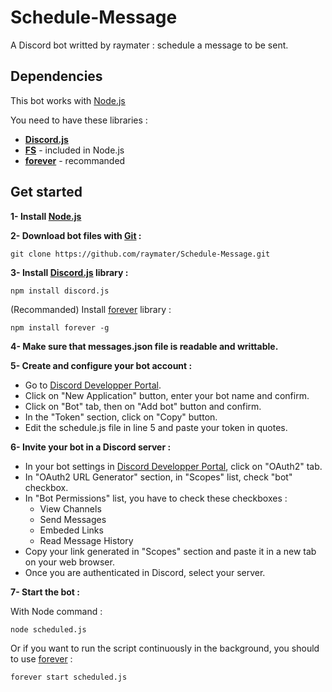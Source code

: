 # Schedule-Message
A Discord bot writted by raymater : schedule a message to be sent.

## Dependencies
This bot works with [Node.js](https://nodejs.org/)

You need to have these libraries :
* **[Discord.js](https://discord.js.org/)**
* **[FS](https://nodejs.org/api/fs.html)** - included in Node.js
* **[forever](https://www.npmjs.com/package/forever)** - recommanded

## Get started
**1- Install [Node.js](https://nodejs.org/)**


**2- Download bot files with [Git](https://git-scm.com/) :**
```
git clone https://github.com/raymater/Schedule-Message.git
```

**3- Install [Discord.js](https://discord.js.org/) library :**
```
npm install discord.js
```

(Recommanded) Install [forever](https://www.npmjs.com/package/forever) library :
```
npm install forever -g
```


**4- Make sure that messages.json file is readable and writtable.**


**5- Create and configure your bot account :**
* Go to [Discord Developper Portal](https://discord.com/developers/applications).
* Click on "New Application" button, enter your bot name and confirm.
* Click on "Bot" tab, then on "Add bot" button and confirm.
* In the "Token" section, click on "Copy" button.
* Edit the schedule.js file in line 5 and paste your token in quotes.


**6- Invite your bot in a Discord server :**
* In your bot settings in [Discord Developper Portal](https://discord.com/developers/applications), click on "OAuth2" tab.
* In "OAuth2 URL Generator" section, in "Scopes" list, check "bot" checkbox.
* In "Bot Permissions" list, you have to check these checkboxes : 
    * View Channels
    * Send Messages
    * Embeded Links
    * Read Message History
* Copy your link generated in "Scopes" section and paste it in a new tab on your web browser.
* Once you are authenticated in Discord, select your server.


**7- Start the bot :**

With Node command :
```
node scheduled.js
```

Or if you want to run the script continuously in the background, you should to use [forever](https://www.npmjs.com/package/forever) :
```
forever start scheduled.js
```
